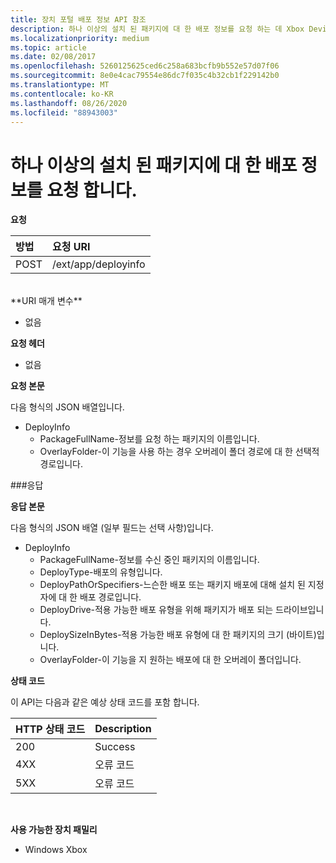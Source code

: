 ```yaml
---
title: 장치 포털 배포 정보 API 참조
description: 하나 이상의 설치 된 패키지에 대 한 배포 정보를 요청 하는 데 Xbox Device 포털 REST API deployinfo를 사용 하는 방법을 알아봅니다.
ms.localizationpriority: medium
ms.topic: article
ms.date: 02/08/2017
ms.openlocfilehash: 5260125625ced6c258a683bcfb9b552e57d07f06
ms.sourcegitcommit: 8e0e4cac79554e86dc7f035c4b32cb1f229142b0
ms.translationtype: MT
ms.contentlocale: ko-KR
ms.lasthandoff: 08/26/2020
ms.locfileid: "88943003"
---
```

# <a name="requests-deployment-information-for-one-or-more-installed-packages"></a>하나 이상의 설치 된 패키지에 대 한 배포 정보를 요청 합니다.

**요청**

방법      | 요청 URI
:------     | :------
POST | /ext/app/deployinfo
<br />
**URI 매개 변수**

 - 없음

**요청 헤더**

- 없음

**요청 본문**

다음 형식의 JSON 배열입니다.

* DeployInfo
  * PackageFullName-정보를 요청 하는 패키지의 이름입니다.
  * OverlayFolder-이 기능을 사용 하는 경우 오버레이 폴더 경로에 대 한 선택적 경로입니다.

###<a name="response"></a>응답

**응답 본문**

다음 형식의 JSON 배열 (일부 필드는 선택 사항)입니다.

* DeployInfo
  * PackageFullName-정보를 수신 중인 패키지의 이름입니다.
  * DeployType-배포의 유형입니다.
  * DeployPathOrSpecifiers-느슨한 배포 또는 패키지 배포에 대해 설치 된 지정자에 대 한 배포 경로입니다.
  * DeployDrive-적용 가능한 배포 유형을 위해 패키지가 배포 되는 드라이브입니다.
  * DeploySizeInBytes-적용 가능한 배포 유형에 대 한 패키지의 크기 (바이트)입니다.
  * OverlayFolder-이 기능을 지 원하는 배포에 대 한 오버레이 폴더입니다.

**상태 코드**

이 API는 다음과 같은 예상 상태 코드를 포함 합니다.

HTTP 상태 코드      | Description
:------     | :-----
200 | Success
4XX | 오류 코드
5XX | 오류 코드
<br />

**사용 가능한 장치 패밀리**

* Windows Xbox